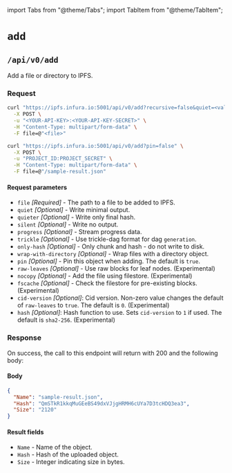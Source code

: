 import Tabs from "@theme/Tabs";
import TabItem from "@theme/TabItem";

# `add`

## `/api/v0/add`

Add a file or directory to IPFS.

### Request

<Tabs>
  <TabItem value="Syntax" label="Syntax" default>

```bash
curl "https://ipfs.infura.io:5001/api/v0/add?recursive=false&quiet=<value>&quieter=<value>&silent=<value>&progress=<value>&trickle=<value>&only-hash=<value>&wrap-with-directory=<value>&hidden=<value>&chunker=<value>&pin=true&raw-leaves=<value>&nocopy=<value>&fscache=<value>&cid-version=0&hash=sha2-256" \
  -X POST \
  -u "<YOUR-API-KEY>:<YOUR-API-KEY-SECRET>" \
  -H "Content-Type: multipart/form-data" \
  -F file=@"<file>"
```

  </TabItem>
  <TabItem value="Example" label="Example" >

```bash
curl "https://ipfs.infura.io:5001/api/v0/add?pin=false" \
  -X POST \
  -u "PROJECT_ID:PROJECT_SECRET" \
  -H "Content-Type: multipart/form-data" \
  -F file=@"/sample-result.json"
```

  </TabItem>
</Tabs>

#### Request parameters

- `file` _\[Required]_ - The path to a file to be added to IPFS.
- `quiet` _\[Optional]_ - Write minimal output.
- `quieter` _\[Optional]_ - Write only final hash.
- `silent` _\[Optional]_ - Write no output.
- `progress` _\[Optional]_ - Stream progress data.
- `trickle` _\[Optional]_ - Use trickle-dag format for dag `generation`.
- `only-hash` _\[Optional]_ - Only chunk and hash - do not write to disk.
- `wrap-with-directory` _\[Optional]_ - Wrap files with a directory object.
- `pin` _\[Optional]_ - Pin this object when adding. The default is `true`.
- `raw-leaves` _\[Optional]_ - Use raw blocks for leaf nodes. (Experimental)
- `nocopy` _\[Optional]_ - Add the file using filestore. (Experimental)
- `fscache` _\[Optional]_ - Check the filestore for pre-existing blocks. (Experimental)
- `cid-version` _\[Optional]_: Cid version. Non-zero value changes the default of `raw-leaves` to `true`. The default is `0`. (Experimental)
- `hash` _\[Optional]_: Hash function to use. Sets `cid-version` to `1` if used. The default is `sha2-256`. (Experimental)

### Response

On success, the call to this endpoint will return with 200 and the following body:

#### Body

```json
{
  "Name": "sample-result.json",
  "Hash": "QmSTkR1kkqMuGEeBS49dxVJjgHRMH6cUYa7D3tcHDQ3ea3",
  "Size": "2120"
}
```

#### Result fields

- `Name` - Name of the object.
- `Hash` - Hash of the uploaded object.
- `Size` - Integer indicating size in bytes.
